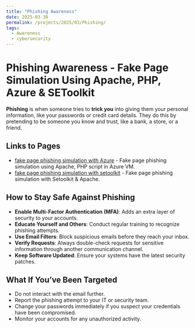 ```yaml
---
title: "Phishing Awareness"
date: 2025-03-30
permalink: /projects/2025/03/Phishing/
tags:
  - Awareness 
  - cybersecurity
---
```



# Phishing Awareness - Fake Page Simulation Using Apache, PHP, Azure & SEToolkit

**Phishing** is when someone tries to **trick you** into giving them your personal information, like your passwords or credit card details. They do this by pretending to be someone you know and trust, like a bank, a store, or a friend.

## Links to Pages
- [fake page phishing simulation with Azure](https://github.com/Kibble7/cybersocialdefend/blob/main/fakepagePhishingSimulationAzure.md) - Fake page phishing simulation using Apache, PHP script in Azure VM.
- [fake page phishing simulation with setoolkit](https://github.com/Kibble7/cybersocialdefend/blob/main/fakePhishingSimulationSetoolkit.md) - Fake page phishing simulation with Setoolkit & Apache.

## How to Stay Safe Against Phishing

- **Enable Multi-Factor Authentication (MFA)**: Adds an extra layer of security to your accounts.
- **Educate Yourself and Others**: Conduct regular training to recognize phishing attempts.
- **Use Email Filters**: Block suspicious emails before they reach your inbox.
- **Verify Requests**: Always double-check requests for sensitive information through another communication channel.
- **Keep Software Updated**: Ensure your systems have the latest security patches.

## What If You’ve Been Targeted

- Do not interact with the email further.
- Report the phishing attempt to your IT or security team.
- Change your passwords immediately if you suspect your credentials have been compromised.
- Monitor your accounts for any unauthorized activity.
